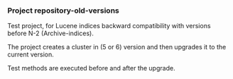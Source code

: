 
### Project repository-old-versions

Test project, for Lucene indices backward compatibility with versions before N-2
(Archive-indices).

The project creates a cluster in (5 or 6) version and then upgrades it to the current version.

Test methods are executed before and after the upgrade.



